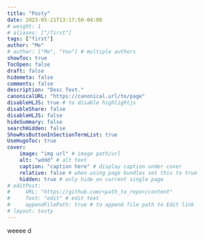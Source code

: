 ```yaml
---
title: "Posty"
date: 2023-05-21T13:17:50-04:00
# weight: 1
# aliases: ["/first"]
tags: ["first"]
author: "Me"
# author: ["Me", "You"] # multiple authors
showToc: true
TocOpen: false
draft: false
hidemeta: false
comments: false
description: "Desc Text."
canonicalURL: "https://canonical.url/to/page"
disableHLJS: true # to disable highlightjs
disableShare: false
disableHLJS: false
hideSummary: false
searchHidden: false
ShowRssButtonInSectionTermList: true
UseHugoToc: true
cover:
    image: "img url" # image path/url
    alt: "wddd" # alt text
    caption: "caption here" # display caption under cover
    relative: false # when using page bundles set this to true
    hidden: true # only hide on current single page
# editPost:
#     URL: "https://github.com/<path_to_repo>/content"
#     Text: "edit" # edit text
#     appendFilePath: true # to append file path to Edit link
# layout: testy
---
```


weeee
d
